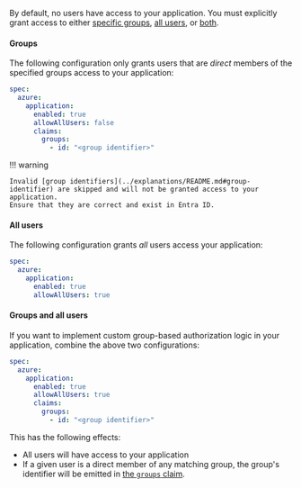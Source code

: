 By default, no users have access to your application.
You must explicitly grant access to either [specific groups](#groups), [all users](#all-users), or [both](#groups-and-all-users).

#### Groups

The following configuration only grants users that are _direct_ members of the specified groups access to your application:

```yaml hl_lines="5-8" title="app.yaml"
spec:
  azure:
    application:
      enabled: true
      allowAllUsers: false
      claims:
        groups:
          - id: "<group identifier>"
```

!!! warning

    Invalid [group identifiers](../explanations/README.md#group-identifier) are skipped and will not be granted access to your application.
    Ensure that they are correct and exist in Entra ID.

#### All users

The following configuration grants _all_ users access your application:

```yaml hl_lines="5" title="app.yaml"
spec:
  azure:
    application:
      enabled: true
      allowAllUsers: true
```

#### Groups and all users

If you want to implement custom group-based authorization logic in your application, combine the above two configurations:

```yaml hl_lines="5-8" title="app.yaml"
spec:
  azure:
    application:
      enabled: true
      allowAllUsers: true
      claims:
        groups:
          - id: "<group identifier>"
```

This has the following effects:

- All users will have access to your application
- If a given user is a direct member of any matching group, the group's identifier will be emitted in [the `groups` claim](../reference/README.md?h=groups#claims).
